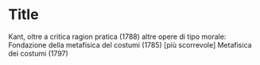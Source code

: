 # Title

Kant, oltre a critica ragion pratica (1788)
altre opere di tipo morale:
Fondazione della metafisica del costumi (1785) [più scorrevole]
Metafisica dei costumi (1797)
<!--stackedit_data:
eyJoaXN0b3J5IjpbMTU2NjUzMTc1XX0=
-->